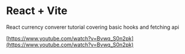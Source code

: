 # React + Vite

React currency converer tutorial covering basic hooks and fetching api

[https://www.youtube.com/watch?v=Bvwq_S0n2pk](https://www.youtube.com/watch?v=Bvwq_S0n2pk)

